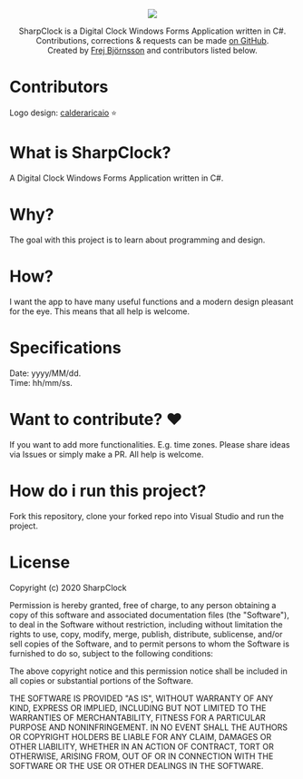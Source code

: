 <p align="center">
<a href="https://github.com/FrejBjornsson/SharpClock" target="_blank">
<img src='https://raw.githubusercontent.com/FrejBjornsson/SharpClock/main/logo/sharp-clock-logo.png' />
</a>
<p align="center">
SharpClock is a Digital Clock Windows Forms Application written in C#. <br> Contributions, corrections & requests can be made <a href="https://github.com/FrejBjornsson/SharpClock" target="_blank">on GitHub</a>. <br> Created by <a href="https://github.com/FrejBjornsson" target="_blank">Frej Björnsson</a> and contributors listed below.</p>
</p>

# Contributors
Logo design: [calderaricaio](https://github.com/calderaricaio) :star:

# What is SharpClock? 
A Digital Clock Windows Forms Application written in C#.

# Why?
The goal with this project is to learn about programming and design.

# How?
I want the app to have many useful functions and a modern design pleasant for the eye. This means that all help is welcome.

# Specifications
Date: yyyy/MM/dd. <br> Time: hh/mm/ss.

# Want to contribute? :heart:
If you want to add more functionalities. E.g. time zones. Please share ideas via Issues or simply make a PR. All help is welcome.

# How do i run this project?
Fork this repository, clone your forked repo into Visual Studio and run the project. 

# License
Copyright (c) 2020 SharpClock

Permission is hereby granted, free of charge, to any person obtaining a copy
of this software and associated documentation files (the "Software"), to deal
in the Software without restriction, including without limitation the rights
to use, copy, modify, merge, publish, distribute, sublicense, and/or sell
copies of the Software, and to permit persons to whom the Software is
furnished to do so, subject to the following conditions:

The above copyright notice and this permission notice shall be included in all
copies or substantial portions of the Software.

THE SOFTWARE IS PROVIDED "AS IS", WITHOUT WARRANTY OF ANY KIND, EXPRESS OR
IMPLIED, INCLUDING BUT NOT LIMITED TO THE WARRANTIES OF MERCHANTABILITY,
FITNESS FOR A PARTICULAR PURPOSE AND NONINFRINGEMENT. IN NO EVENT SHALL THE
AUTHORS OR COPYRIGHT HOLDERS BE LIABLE FOR ANY CLAIM, DAMAGES OR OTHER
LIABILITY, WHETHER IN AN ACTION OF CONTRACT, TORT OR OTHERWISE, ARISING FROM,
OUT OF OR IN CONNECTION WITH THE SOFTWARE OR THE USE OR OTHER DEALINGS IN THE
SOFTWARE.
